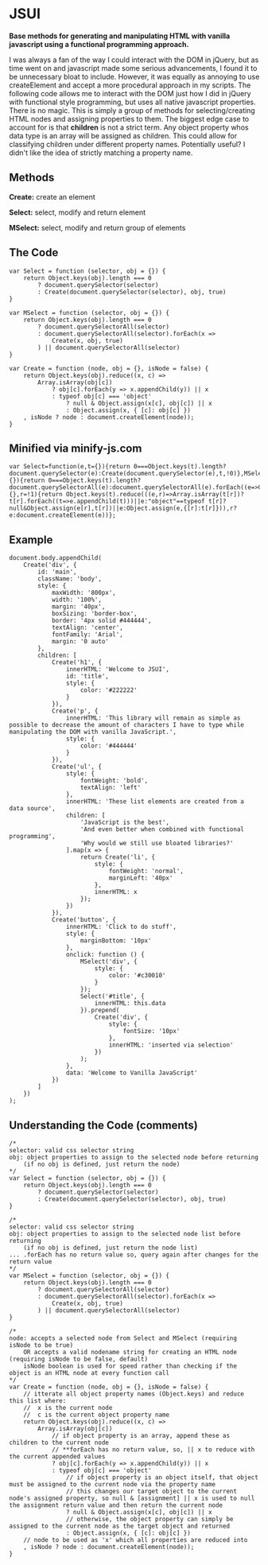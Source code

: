 # JSUI
**Base methods for generating and manipulating HTML with vanilla javascript using a functional programming approach.**

I was always a fan of the way I could interact with the DOM in jQuery, but as time went on and javascript made some serious advancements, I found it to be unnecessary bloat to include. However, it was equally as annoying to use createElement and accept a more procedural approach in my scripts. The following code allows me to interact with the DOM just how I did in jQuery with functional style programming, but uses all native javascript properties. There is no magic. This is simply a group of methods for selecting/creating HTML nodes and assigning properties to them. The biggest edge case to account for is that **children** is not a strict term. Any object property whos data type is an array will be assigned as children. This could allow for classifying children under different property names. Potentially useful? I didn't like the idea of strictly matching a property name.

## Methods
**Create:** create an element

**Select:** select, modify and return element

**MSelect:** select, modify and return group of elements

## The Code
```
var Select = function (selector, obj = {}) {
	return Object.keys(obj).length === 0
		? document.querySelector(selector)
		: Create(document.querySelector(selector), obj, true)
}

var MSelect = function (selector, obj = {}) {
	return Object.keys(obj).length === 0
		? document.querySelectorAll(selector)
		: document.querySelectorAll(selector).forEach(x =>
			Create(x, obj, true)
		) || document.querySelectorAll(selector)
}

var Create = function (node, obj = {}, isNode = false) {
	return Object.keys(obj).reduce((x, c) =>
		Array.isArray(obj[c])
			? obj[c].forEach(y => x.appendChild(y)) || x
			: typeof obj[c] === 'object'
				? null & Object.assign(x[c], obj[c]) || x
				: Object.assign(x, { [c]: obj[c] })
	, isNode ? node : document.createElement(node));
}
```

## Minified via minify-js.com
```
var Select=function(e,t={}){return 0===Object.keys(t).length?document.querySelector(e):Create(document.querySelector(e),t,!0)},MSelect=function(e,t={}){return 0===Object.keys(t).length?document.querySelectorAll(e):document.querySelectorAll(e).forEach((e=>Create(e,t,!0)))||document.querySelectorAll(e)},Create=function(e,t={},r=!1){return Object.keys(t).reduce(((e,r)=>Array.isArray(t[r])?t[r].forEach((t=>e.appendChild(t)))||e:"object"==typeof t[r]?null&Object.assign(e[r],t[r])||e:Object.assign(e,{[r]:t[r]})),r?e:document.createElement(e))};
```

## Example
```
document.body.appendChild(
	Create('div', {
		id: 'main',
		className: 'body',
		style: {
			maxWidth: '800px',
			width: '100%',
			margin: '40px',
			boxSizing: 'border-box',
			border: '4px solid #444444',
			textAlign: 'center',
			fontFamily: 'Arial',
			margin: '0 auto'
		},
		children: [
			Create('h1', {
				innerHTML: 'Welcome to JSUI',
				id: 'title',
				style: {
					color: '#222222'
				}
			}),
			Create('p', {
				innerHTML: 'This library will remain as simple as possible to decrease the amount of characters I have to type while manipulating the DOM with vanilla JavaScript.',
				style: {
					color: '#444444'
				}
			}),
			Create('ul', {
				style: {
					fontWeight: 'bold',
					textAlign: 'left'
				},
				innerHTML: 'These list elements are created from a data source',
				children: [
					'JavaScript is the best',
					'And even better when combined with functional programming',
					'Why would we still use bloated libraries?'
				].map(x => {
					return Create('li', {
						style: {
							fontWeight: 'normal',
							marginLeft: '40px'
						},
						innerHTML: x
					});
				})
			}),
			Create('button', {
				innerHTML: 'Click to do stuff',
				style: {
					marginBottom: '10px'
				},
				onclick: function () {
					MSelect('div', {
						style: {
							color: '#c30010'
						}
					});
					Select('#title', {
						innerHTML: this.data
					}).prepend(
						Create('div', {
							style: {
								fontSize: '10px'
							},
							innerHTML: 'inserted via selection'
						})
					);
				},
				data: 'Welcome to Vanilla JavaScript'
			})
		]
	})
);
```

## Understanding the Code (comments)
```
/*
selector: valid css selector string
obj: object properties to assign to the selected node before returning
	(if no obj is defined, just return the node)
*/
var Select = function (selector, obj = {}) {
	return Object.keys(obj).length === 0
		? document.querySelector(selector)
		: Create(document.querySelector(selector), obj, true)
}

/*
selector: valid css selector string
obj: object properties to assign to the selected node list before returning
	(if no obj is defined, just return the node list)
... .forEach has no return value so, query again after changes for the return value
*/
var MSelect = function (selector, obj = {}) {
	return Object.keys(obj).length === 0
		? document.querySelectorAll(selector)
		: document.querySelectorAll(selector).forEach(x =>
			Create(x, obj, true)
		) || document.querySelectorAll(selector)
}

/*
node: accepts a selected node from Select and MSelect (requiring isNode to be true)
	OR accepts a valid nodename string for creating an HTML node (requiring isNode to be false, default)
	isNode boolean is used for speed rather than checking if the object is an HTML node at every function call
*/
var Create = function (node, obj = {}, isNode = false) {
	// itterate all object property names (Object.keys) and reduce this list where:
	//	x is the current node
	//	c is the current object property name
	return Object.keys(obj).reduce((x, c) =>
		Array.isArray(obj[c])
			// if object property is an array, append these as children to the current node
			// **forEach has no return value, so, || x to reduce with the current appended values
			? obj[c].forEach(y => x.appendChild(y)) || x
			: typeof obj[c] === 'object'
				// if object property is an object itself, that object must be assigned to the current node via the property name
				// this changes our target object to the current node's assigned property, so null & [assignment] || x is used to null the assignment return value and then return the current node
				? null & Object.assign(x[c], obj[c]) || x
				// otherwise, the object property can simply be assigned to the current node as the target object and returned
				: Object.assign(x, { [c]: obj[c] })
	// node to be used as 'x' which all properties are reduced into
	, isNode ? node : document.createElement(node));
}
```
